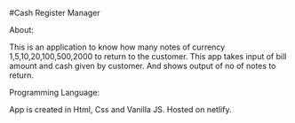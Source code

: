 #Cash Register Manager

About:

This is an application to know how many notes of currency 1,5,10,20,100,500,2000 to return to the customer. This app takes input of bill amount and cash given by customer. And shows output of no of notes to return.

Programming Language:

App is created in Html, Css and Vanilla JS. Hosted on netlify.
